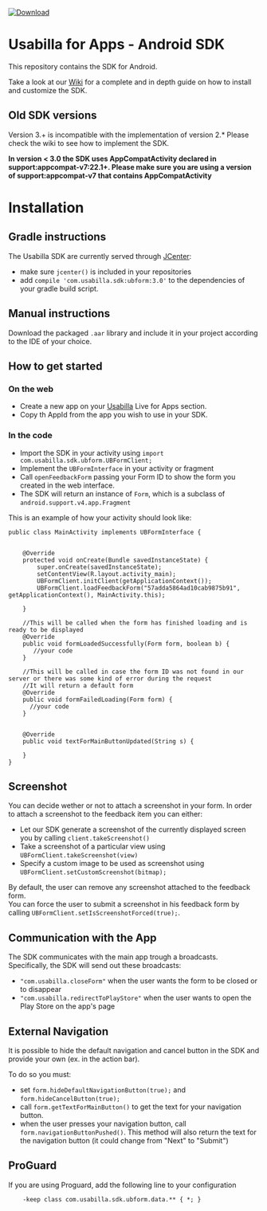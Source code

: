  [ ![Download](https://api.bintray.com/packages/usabilla/maven/ubform/images/download.svg) ](https://bintray.com/usabilla/maven/ubform/_latestVersion)

# Usabilla for Apps - Android SDK
This repository contains the SDK for Android.


Take a look at our [Wiki](https://github.com/usabilla/usabilla-u4a-android-sdk/wiki) for a complete and in depth guide on how to install and customize the SDK.

## Old SDK versions
Version 3.+ is incompatible with the implementation of version 2.*
Please check the wiki to see how to implement the SDK.

**In version < 3.0 the SDK uses AppCompatActivity declared in support:appcompat-v7:22.1+. Please make sure you are using a version of support:appcompat-v7 that contains AppCompatActivity**

# Installation

## Gradle instructions
The Usabilla SDK are currently served through [JCenter](https://bintray.com/usabilla/maven/ubform/view):
- make sure `jcenter()` is included in your repositories
- add `compile 'com.usabilla.sdk:ubform:3.0'` to the dependencies of your gradle build script.

## Manual instructions
Download the packaged `.aar` library and include it in your project according to the IDE of your choice.

## How to get started
### On the web
- Create a new app on your [Usabilla](https://app.usabilla.com/member/) Live for Apps section.
- Copy th AppId from the app you wish to use in your SDK.

### In the code

* Import the SDK in your activity using `import com.usabilla.sdk.ubform.UBFormClient;`
* Implement the `UBFormInterface` in your activity or fragment
* Call `openFeedbackForm` passing your Form ID to show the form you created in the web interface.
* The SDK will return an instance of `Form`, which is a subclass of `android.support.v4.app.Fragment`

 
This is an example of how your activity should look like:

```
public class MainActivity implements UBFormInterface {


    @Override
    protected void onCreate(Bundle savedInstanceState) {
        super.onCreate(savedInstanceState);
        setContentView(R.layout.activity_main);
        UBFormClient.initClient(getApplicationContext());
        UBFormClient.loadFeedbackForm("57adda5864ad10cab9875b91", getApplicationContext(), MainActivity.this);

    }

    //This will be called when the form has finished loading and is ready to be displayed
    @Override
    public void formLoadedSuccessfully(Form form, boolean b) {
       //your code
    }

    //This will be called in case the form ID was not found in our server or there was some kind of error during the request
    //It will return a default form
    @Override
    public void formFailedLoading(Form form) {
      //your code
    }


    @Override
    public void textForMainButtonUpdated(String s) {

    }
}
```

## Screenshot
You can decide wether or not to attach a screenshot in your form.
In order to attach a screenshot to the feedback item you can either:
* Let our SDK generate a screenshot of the currently displayed screen you by calling `client.takeScreenshot()`
* Take a screenshot of a particular view using `UBFormClient.takeScreenshot(view)`
* Specify a custom image to be used as screenshot using `UBFormClient.setCustomScreenshot(bitmap);`

By default, the user can remove any screenshot attached to the feedback form.  
You can force the user to submit a screenshot in his feedback form by calling `UBFormClient.setIsScreenshotForced(true);`.   

## Communication with the App 
The SDK communicates with the main app trough a broadcasts.
Specifically, the SDK will send out these broadcasts:
- `"com.usabilla.closeForm"` when the user wants the form to be closed or to disappear
- `"com.usabilla.redirectToPlayStore"` when the user wants to open the Play Store on the app's page

## External Navigation
It is possible to hide the default navigation and cancel button in the SDK and provide your own (ex. in the action bar). 

To do so you must:
- set `form.hideDefaultNavigationButton(true);`  and `form.hideCancelButton(true);`
- call `form.getTextForMainButton()` to get the text for your navigation button.
- when the user presses your navigation button, call `form.navigationButtonPushed()`. This method will also return the text for the navigation button (it could change from "Next" to "Submit")



## ProGuard 
If you are using Proguard, add the following line to your configuration
```
    -keep class com.usabilla.sdk.ubform.data.** { *; }
```
